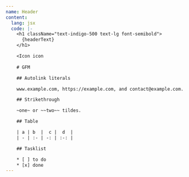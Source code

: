 ```yaml
---
name: Header
content:
  lang: jsx
  code: |-
    <h1 className="text-indigo-500 text-lg font-semibold">
      {headerText}
    </h1>

    <Icon icon
      
    # GFM

    ## Autolink literals

    www.example.com, https://example.com, and contact@example.com.

    ## Strikethrough

    ~one~ or ~~two~~ tildes.

    ## Table

    | a | b  |  c |  d  |
    | - | :- | -: | :-: |

    ## Tasklist

    * [ ] to do
    * [x] done
---
```

